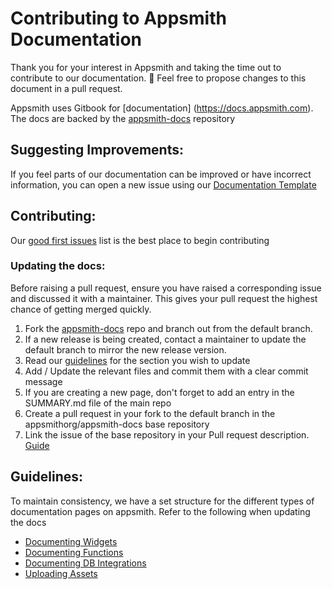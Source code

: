 # Contributing to Appsmith Documentation

Thank you for your interest in Appsmith and taking the time out to contribute to our documentation. 🙌 
Feel free to propose changes to this document in a pull request.

Appsmith uses Gitbook for [documentation] (https://docs.appsmith.com). The docs are backed by the [appsmith-docs](https://github.com/appsmithorg/appsmith-docs) repository

## Suggesting Improvements:

If you feel parts of our documentation can be improved or have incorrect information, you can open a new issue using our [Documentation Template](https://github.com/appsmithorg/appsmith/issues/new?assignees=Nikhil-Nandagopal&labels=Documentation&template=---documentation-improvement.md&title=%5BDocs%5D+)

## Contributing:

Our [good first issues](https://github.com/appsmithorg/appsmith/issues?q=is%3Aissue+is%3Aopen+label%3A%22Good+First+Issue%22+label%3A%22Documentation%22+no%3Aassignee) list is the best place to begin contributing

### Updating the docs:

Before raising a pull request, ensure you have raised a corresponding issue and discussed it with a maintainer. This gives your pull request the highest chance of getting merged quickly.

1. Fork the [appsmith-docs](https://github.com/appsmithorg/appsmith-docs) repo and branch out from the default branch.
2. If a new release is being created, contact a maintainer to update the default branch to mirror the new release version.
3. Read our [guidelines](#guidelines) for the section you wish to update
4. Add / Update the relevant files and commit them with a clear commit message
5. If you are creating a new page, don't forget to add an entry in the SUMMARY.md file of the main repo
6. Create a pull request in your fork to the default branch in the appsmithorg/appsmith-docs base repository
7. Link the issue of the base repository in your Pull request description. [Guide](https://docs.github.com/en/free-pro-team@latest/github/managing-your-work-on-github/linking-a-pull-request-to-an-issue)

## Guidelines:

To maintain consistency, we have a set structure for the different types of documentation pages on appsmith. Refer to the following when updating the docs

- [Documenting Widgets](Widgets.md)
- [Documenting Functions](InternalFunctions.md)
- [Documenting DB Integrations](DB%20Integrations.md)
- [Uploading Assets](UploadingAssets.md)
